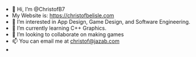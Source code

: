 - 👋 Hi, I’m @ChristofB7
- My Website is: https://christofbelisle.com
- 👀 I’m interested in App Design, Game Design, and Software Engineering.
- 🌱 I’m currently learning C++ Graphics.
- 💞️ I’m looking to collaborate on making games
- 📫 You can email me at christof@jazab.com
- 

